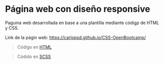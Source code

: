 # Página web con diseño responsive

Paguina web desarrollada en base a una plantilla mediante códigp de HTML y CSS.

Link de la págin web: https://carlopsd.github.io/CSS-OpenBootcamp/

> Código en [HTML](https://github.com/Carlopsd/CSS-OpenBootcamp/blob/main/index.html)

> Códido en [SCSS](https://github.com/Carlopsd/CSS-OpenBootcamp/tree/main/sass)
